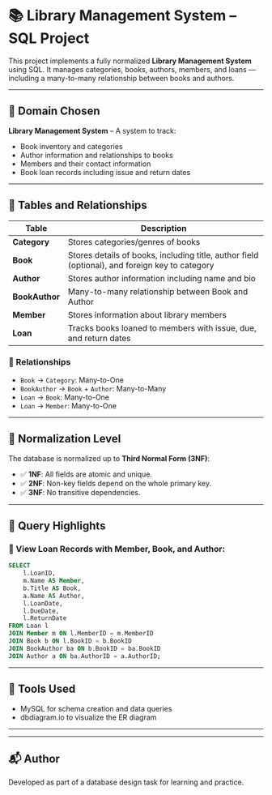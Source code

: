 # 📚 Library Management System – SQL Project

This project implements a fully normalized **Library Management System** using SQL. It manages categories, books, authors, members, and loans — including a many-to-many relationship between books and authors.

---

## 🔹 Domain Chosen
**Library Management System** – A system to track:
- Book inventory and categories
- Author information and relationships to books
- Members and their contact information
- Book loan records including issue and return dates

---

## 🔹 Tables and Relationships

| Table         | Description |
|---------------|-------------|
| **Category**  | Stores categories/genres of books |
| **Book**      | Stores details of books, including title, author field (optional), and foreign key to category |
| **Author**    | Stores author information including name and bio |
| **BookAuthor**| Many-to-many relationship between Book and Author |
| **Member**    | Stores information about library members |
| **Loan**      | Tracks books loaned to members with issue, due, and return dates |

### 🔗 Relationships
- `Book` → `Category`: Many-to-One
- `BookAuthor` → `Book` + `Author`: Many-to-Many
- `Loan` → `Book`: Many-to-One
- `Loan` → `Member`: Many-to-One

---

## 🔹 Normalization Level

The database is normalized up to **Third Normal Form (3NF)**:
- ✅ **1NF**: All fields are atomic and unique.
- ✅ **2NF**: Non-key fields depend on the whole primary key.
- ✅ **3NF**: No transitive dependencies.

---

## 🔹 Query Highlights

### 🔎 View Loan Records with Member, Book, and Author:
```sql
SELECT 
    l.LoanID,
    m.Name AS Member,
    b.Title AS Book,
    a.Name AS Author,
    l.LoanDate,
    l.DueDate,
    l.ReturnDate
FROM Loan l
JOIN Member m ON l.MemberID = m.MemberID
JOIN Book b ON l.BookID = b.BookID
JOIN BookAuthor ba ON b.BookID = ba.BookID
JOIN Author a ON ba.AuthorID = a.AuthorID;
```

---

## 🧰 Tools Used
- MySQL for schema creation and data queries
- dbdiagram.io to visualize the ER diagram

---



---

## 📬 Author
Developed as part of a database design task for learning and practice.

